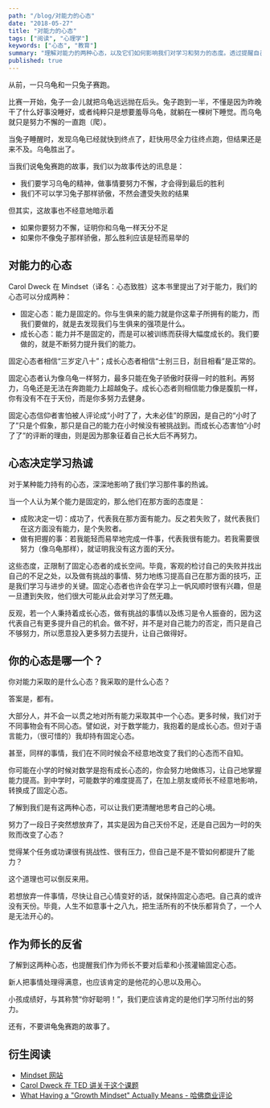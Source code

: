 ```yaml
---
path: "/blog/对能力的心态"
date: "2018-05-27"
title: "对能力的心态"
tags: ["阅读", "心理学"]
keywords: ["心态", "教育"]
summary: "理解对能力的两种心态，以及它们如何影响我们对学习和努力的态度。透过提醒自己要秉持成长心态，可以让我们对挫折和努力秉持更健康的心态。"
published: true
---
```


从前，一只乌龟和一只兔子赛跑。

比赛一开始，兔子一会儿就把乌龟远远抛在后头。兔子跑到一半，不懂是因为昨晚干了什么好事没睡好，或者纯粹只是想要羞辱乌龟，就躺在一棵树下睡觉。而乌龟就只是努力不懈的一直跑（爬）。

当兔子睡醒时，发现乌龟已经就快到终点了，赶快用尽全力往终点跑，但结果还是来不及。乌龟胜出了。

当我们说龟兔赛跑的故事，我们以为故事传达的讯息是：

* 我们要学习乌龟的精神，做事情要努力不懈，才会得到最后的胜利
* 我们不可以学习兔子那样骄傲，不然会遭受失败的结果

但其实，这故事也不经意地暗示着

* 如果你要努力不懈，证明你和乌龟一样天分不足
* 如果你不像兔子那样骄傲，那么胜利应该是轻而易举的

## 对能力的心态

Carol Dweck 在 Mindset（译名：心态致胜）这本书里提出了对于能力，我们的心态可以分成两种：

* 固定心态：能力是固定的。你与生俱来的能力就是你这辈子所拥有的能力，而我们要做的，就是去发现我们与生俱来的强项是什么。
* 成长心态：能力并不是固定的，而是可以被训练而获得大幅度成长的。我们要做的，就是不断努力提升我们的能力。

固定心态者相信“三岁定八十”；成长心态者相信“士别三日，刮目相看”是正常的。

固定心态者认为像乌龟一样努力，最多只能在兔子骄傲时获得一时的胜利。再努力，乌龟还是无法在奔跑能力上超越兔子。成长心态者则相信能力像是腹肌一样，你有没有不在于天份，而是你多努力去健身。

固定心态信仰者害怕被人评论成“小时了了，大未必佳”的原因，是自己的“小时了了”只是个假象，那只是自己的能力在小时候没有被挑战到。而成长心态害怕“小时了了”的评断的理由，则是因为那象征着自己长大后不再努力。

## 心态决定学习热诚

对于某种能力持有的心态，深深地影响了我们学习那件事的热诚。

当一个人认为某个能力是固定的，那么他们在那方面的态度是：

* 成败决定一切：成功了，代表我在那方面有能力。反之若失败了，就代表我们在这方面没有能力，是个失败者。
* 做有把握的事：若我能轻而易举地完成一件事，代表我很有能力。若我需要很努力（像乌龟那样），就证明我没有这方面的天分。

这些态度，正限制了固定心态者的成长空间。毕竟，客观的检讨自己的失败并找出自己的不足之处，以及做有挑战的事情、努力地练习提高自己在那方面的技巧，正是我们学习与进步的关键。固定心态者也许会在学习上一帆风顺时很有兴趣，但是一旦遭到失败，他们很大可能从此会对学习了然无趣。

反观，若一个人秉持着成长心态，做有挑战的事情以及练习是令人振奋的，因为这代表自己有更多提升自己的机会。做不好，并不是对自己能力的否定，而只是自己不够努力，所以愿意投入更多努力去提升，让自己做得好。

## 你的心态是哪一个？

你对能力采取的是什么心态？我采取的是什么心态？

答案是，都有。

大部分人，并不会一以贯之地对所有能力采取其中一个心态。更多时候，我们对于不同事物会有不同心态。譬如说，对于数学能力，我抱着的是成长心态。但对于语言能力，（很可惜的）我却持有固定心态。

甚至，同样的事情，我们在不同时候会不经意地改变了我们的心态而不自知。

你可能在小学的时候对数学是抱有成长心态的，你会努力地做练习，让自己地掌握能力提高。到中学时，可能数学的难度提高了，在加上朋友或师长不经意地影响，转换成了固定心态。

了解到我们是有这两种心态，可以让我们更清醒地思考自己的心境。

努力了一段日子突然想放弃了，其实是因为自己天份不足，还是自己因为一时的失败而改变了心态？

觉得某个任务或功课很有挑战性、很有压力，但自己是不是不管如何都提升了能力？

这个道理也可以倒反来用。

若想放弃一件事情，尽快让自己心情变好的话，就保持固定心态吧。自己真的或许没有天份。毕竟，人生不如意事十之八九，把生活所有的不快乐都背负了，一个人是无法开心的。

## 作为师长的反省

了解到这两种心态，也提醒我们作为师长不要对后辈和小孩灌输固定心态。

新人把事情处理得满意，也应该肯定的是他花的心思以及用心。

小孩成绩好，与其称赞“你好聪明！”，我们更应该肯定的是他们学习所付出的努力。

还有，不要讲龟兔赛跑的故事了。

## 衍生阅读

* [Mindset 网站](https://mindsetonline.com/)
* [Carol Dweck 在 TED 讲关于这个课题](https://www.ted.com/talks/carol_dweck_the_power_of_believing_that_you_can_improve)
* [What Having a "Growth Mindset" Actually Means - 哈佛商业评论](https://hbr.org/2016/01/what-having-a-growth-mindset-actually-means)
